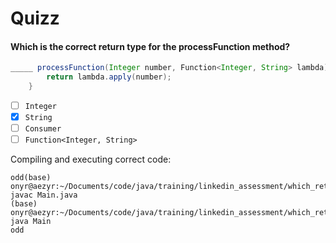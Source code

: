 # Quizz

#### Which is the correct return type for the processFunction method?

```java
_____ processFunction(Integer number, Function<Integer, String> lambda) {
        return lambda.apply(number);
    }
```

- [ ] `Integer`
- [X] `String`
- [ ] `Consumer`
- [ ] `Function<Integer, String>`

Compiling and executing correct code:

```shell
odd(base) onyr@aezyr:~/Documents/code/java/training/linkedin_assessment/which_return_type_0$ javac Main.java
(base) onyr@aezyr:~/Documents/code/java/training/linkedin_assessment/which_return_type_0$ java Main 
odd
```

